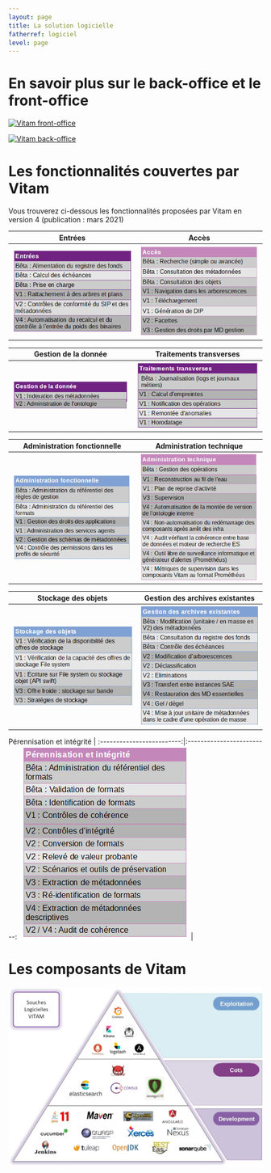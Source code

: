 ```yaml
---
layout: page
title: La solution logicielle
fatherref: logiciel
level: page
---
```


# En savoir plus sur le back-office et le front-office

[![Vitam front-office](https://www.programmevitam.fr/public/images/Vitam_front.png)](https://www.programmevitam.fr/pages/logiciel/Vitam_frontoffice/)

[![Vitam back-office](https://www.programmevitam.fr/public/images/Vitam_back.png)](https://www.programmevitam.fr/pages/logiciel/Vitam_backoffice/)

# Les fonctionnalités couvertes par Vitam

Vous trouverez ci-dessous les fonctionnalités proposées par Vitam en version 4 (publication : mars 2021)

Entrées           |  Accès
:-------------------------:|:-------------------------:
![Vitam fonctionnalités d'entrée](/public/images/V4_entrees.png) |  ![Vitam fonctionnalités d'accès](/public/images/V4_acces.png)

Gestion de la donnée        |  Traitements transverses
:-------------------------:|:-------------------------:
![Vitam fonctionnalités de gestion de la donnée](/public/images/V4_gestion_donnee.png) | ![Vitam fonctionnalités de traitements transverses](/public/images/V4_traitements_transverses.png)

Administration fonctionnelle           |  Administration technique
:-------------------------:|:-------------------------:
![Vitam fonctionnalités d'administration fonctionnelle](/public/images/V4_admi_fonct.png) | ![Vitam fonctionnalités d'administration technique](/public/images/V4_admi_tech.png)

Stockage des objets       |  Gestion des archives existantes
:-------------------------:|:-------------------------:
![Vitam fonctionnalités de stockage des objets](/public/images/V4_stockage.png) |  ![Vitam fonctionnalités de gestion des archives existantes](/public/images/V4_gestion_archives_existantes.png)

Pérennisation et intégrité    |
:-------------------------:|:-------------------------:
![Vitam fonctionnalités de pérennisation et intégrité](/public/images/V4_perennisation.png) |
 


# Les composants de Vitam
![Les composants de Vitam](/public/images/souches_logicielles.jpg)